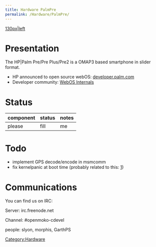 ```yaml
---
title: Hardware PalmPre
permalink: /Hardware/PalmPre/
---
```


[130px|left](/Image:Palmpre.jpg "wikilink")

Presentation
============

The HP|Palm Pre/Pre Plus/Pre2 is a OMAP3 based smartphone in slider format.

-   HP announced to open source webOS: [developer.palm.com](http://developer.palm.com/blog/2011/12/open-source/)
-   Developer community: [WebOS Internals](http://www.webos-internals.org)

Status
======

| component | status | notes |
|-----------|--------|-------|
| please    | fill   | me    |

Todo
====

-   implement GPS decode/encode in msmcomm
-   fix kernelpanic at boot time (probably related to this: [1](http://comments.gmane.org/gmane.linux.ports.arm.kernel/117863))

Communications
==============

You can find us on IRC:

Server: irc.freenode.net

Channel: \#openmoko-cdevel

people: slyon, morphis, GarthPS

[Category:Hardware](/Category:Hardware "wikilink")